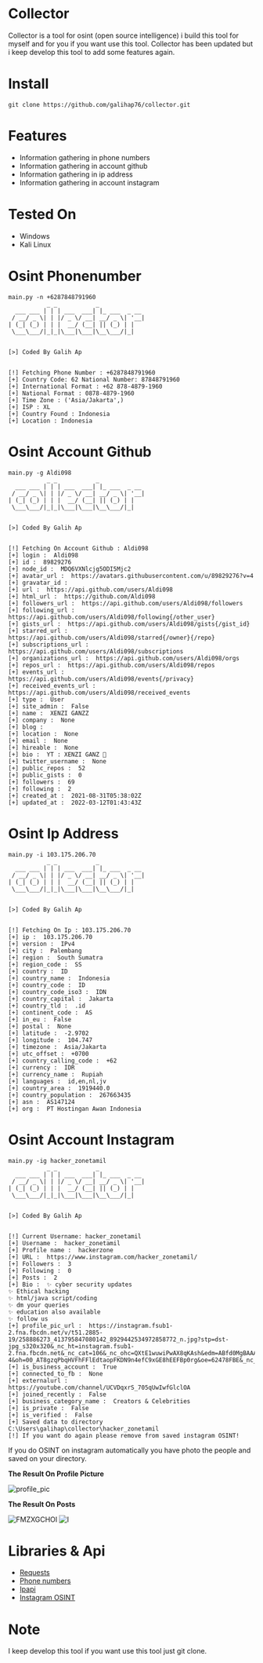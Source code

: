 # Collector
Collector is a tool for osint (open source intelligence) i build this tool for myself and for you if you want use this tool. Collector has been updated but i keep develop this tool to add some features again.

# Install
```
git clone https://github.com/galihap76/collector.git
```

# Features
- Information gathering in phone numbers
- Information gathering in account github
- Information gathering in ip address
- Information gathering in account instagram

# Tested On
- Windows
- Kali Linux

# Osint Phonenumber
```
main.py -n +6287848791960
           _ _           _
  ___ ___ | | | ___  ___| |_ ___  _ __
 / __/ _ \| | |/ _ \/ __| __/ _ \| '__|
| (_| (_) | | |  __/ (__| || (_) | |
 \___\___/|_|_|\___|\___|\__\___/|_|


[>] Coded By Galih Ap


[!] Fetching Phone Number : +6287848791960
[+] Country Code: 62 National Number: 87848791960
[+] International Format : +62 878-4879-1960
[+] National Format : 0878-4879-1960
[+] Time Zone : ('Asia/Jakarta',)
[+] ISP : XL
[+] Country Found : Indonesia
[+] Location : Indonesia
```

# Osint Account Github
```
main.py -g Aldi098
           _ _           _
  ___ ___ | | | ___  ___| |_ ___  _ __
 / __/ _ \| | |/ _ \/ __| __/ _ \| '__|
| (_| (_) | | |  __/ (__| || (_) | |
 \___\___/|_|_|\___|\___|\__\___/|_|


[>] Coded By Galih Ap


[!] Fetching On Account Github : Aldi098
[+] login :  Aldi098
[+] id :  89829276
[+] node_id :  MDQ6VXNlcjg5ODI5Mjc2
[+] avatar_url :  https://avatars.githubusercontent.com/u/89829276?v=4
[+] gravatar_id :
[+] url :  https://api.github.com/users/Aldi098
[+] html_url :  https://github.com/Aldi098
[+] followers_url :  https://api.github.com/users/Aldi098/followers
[+] following_url :  https://api.github.com/users/Aldi098/following{/other_user}
[+] gists_url :  https://api.github.com/users/Aldi098/gists{/gist_id}
[+] starred_url :  https://api.github.com/users/Aldi098/starred{/owner}{/repo}
[+] subscriptions_url :  https://api.github.com/users/Aldi098/subscriptions
[+] organizations_url :  https://api.github.com/users/Aldi098/orgs
[+] repos_url :  https://api.github.com/users/Aldi098/repos
[+] events_url :  https://api.github.com/users/Aldi098/events{/privacy}
[+] received_events_url :  https://api.github.com/users/Aldi098/received_events
[+] type :  User
[+] site_admin :  False
[+] name :  XENZI GANZZ
[+] company :  None
[+] blog :
[+] location :  None
[+] email :  None
[+] hireable :  None
[+] bio :  YT : XENZI GANZ 🤖
[+] twitter_username :  None
[+] public_repos :  52
[+] public_gists :  0
[+] followers :  69
[+] following :  2
[+] created_at :  2021-08-31T05:38:02Z
[+] updated_at :  2022-03-12T01:43:43Z
```

# Osint Ip Address
```
main.py -i 103.175.206.70
           _ _           _
  ___ ___ | | | ___  ___| |_ ___  _ __
 / __/ _ \| | |/ _ \/ __| __/ _ \| '__|
| (_| (_) | | |  __/ (__| || (_) | |
 \___\___/|_|_|\___|\___|\__\___/|_|


[>] Coded By Galih Ap


[!] Fetching On Ip : 103.175.206.70
[+] ip :  103.175.206.70
[+] version :  IPv4
[+] city :  Palembang
[+] region :  South Sumatra
[+] region_code :  SS
[+] country :  ID
[+] country_name :  Indonesia
[+] country_code :  ID
[+] country_code_iso3 :  IDN
[+] country_capital :  Jakarta
[+] country_tld :  .id
[+] continent_code :  AS
[+] in_eu :  False
[+] postal :  None
[+] latitude :  -2.9702
[+] longitude :  104.747
[+] timezone :  Asia/Jakarta
[+] utc_offset :  +0700
[+] country_calling_code :  +62
[+] currency :  IDR
[+] currency_name :  Rupiah
[+] languages :  id,en,nl,jv
[+] country_area :  1919440.0
[+] country_population :  267663435
[+] asn :  AS147124
[+] org :  PT Hostingan Awan Indonesia
```

# Osint Account Instagram
```
main.py -ig hacker_zonetamil
           _ _           _
  ___ ___ | | | ___  ___| |_ ___  _ __
 / __/ _ \| | |/ _ \/ __| __/ _ \| '__|
| (_| (_) | | |  __/ (__| || (_) | |
 \___\___/|_|_|\___|\___|\__\___/|_|


[>] Coded By Galih Ap


[!] Current Username: hacker_zonetamil
[+] Username :  hacker_zonetamil
[+] Profile name :  hackerzone
[+] URL :  https://www.instagram.com/hacker_zonetamil/
[+] Followers :  3
[+] Following :  0
[+] Posts :  2
[+] Bio :  ✨ cyber security updates
✨ Ethical hacking
✨ html/java script/coding
✨ dm your queries
✨ education also available
✨ follow us
[+] profile_pic_url :  https://instagram.fsub1-2.fna.fbcdn.net/v/t51.2885-19/258886273_413795847080142_8929442534972858772_n.jpg?stp=dst-jpg_s320x320&_nc_ht=instagram.fsub1-2.fna.fbcdn.net&_nc_cat=106&_nc_ohc=QXtE1wuwiPwAX8qKAsh&edm=ABfd0MgBAAAA&ccb=7-4&oh=00_AT8gzqPbqHVFhFFlEdtaopFKDN9n4efC9xGE8hEEFBp0rg&oe=62478FBE&_nc_sid=7bff83
[+] is_business_account :  True
[+] connected_to_fb :  None
[+] externalurl :  https://youtube.com/channel/UCVDqxrS_705qUwIwfGlclOA
[+] joined_recently :  False
[+] business_category_name :  Creators & Celebrities
[+] is_private :  False
[+] is_verified :  False
[+] Saved data to directory C:\Users\galihap\collector\hacker_zonetamil
[!] If you want do again please remove from saved instagram OSINT!
```
If you do OSINT on instagram automatically you have photo the people and saved on your directory.

**The Result On Profile Picture**

![profile_pic](https://user-images.githubusercontent.com/83481679/160291536-b9cc50de-d5fe-4288-971d-cfc6d3150c19.jpg)

**The Result On Posts**

![FMZXGCHOI](https://user-images.githubusercontent.com/83481679/160291650-e84f00b5-6578-4eba-a014-faa83e73d784.jpg)
![I](https://user-images.githubusercontent.com/83481679/160291684-b1160298-4fe7-4e0d-969b-3ada00dbe2c8.jpg)


# Libraries & Api
- <a href="https://pypi.org/project/requests/">Requests</a>
- <a href="https://pypi.org/project/phonenumbers/">Phone numbers</a>
- <a href="https://ipapi.co/">Ipapi</a>
- <a href="https://github.com/sc1341/InstagramOSINT">Instagram OSINT</a>

# Note
I keep develop this tool if you want use this tool just git clone.
